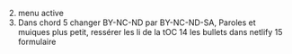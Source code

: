 
2. menu active
9. Dans chord 5 changer  BY-NC-ND par BY-NC-ND-SA, Paroles et muiques plus petit, ressérer les li de la tOC
14 les bullets dans netlify
15 formulaire

